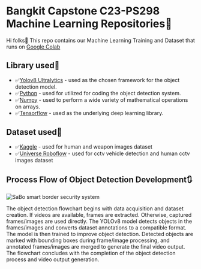 # Bangkit Capstone C23-PS298 Machine Learning Repositories🥷
Hi folks👋
This repo contains our Machine Learning Training and Dataset that runs on [Google Colab](https://colab.research.google.com/?utm_source=scs-index)

## Library used🧩
- ✅[Yolov8 Ultralytics](https://docs.ultralytics.com/) - used as the chosen framework for the object detection model.
- ✅[Python](https://www.python.org/downloads/) - used for utilized for coding the object detection system.
- ✅[Numpy](https://numpy.org/install/) - used to perform a wide variety of mathematical operations on arrays.
- ✅[Tensorflow](https://www.tensorflow.org/install) - used as the underlying deep learning library.

## Dataset used💾
- ✅[Kaggle](https://www.kaggle.com/) - used for human and weapon images dataset
- ✅[Universe Roboflow](https://universe.roboflow.com/) - used for cctv vehicle detection and human cctv images dataset
  
## Process Flow of Object Detection Development🔃
![SaBo smart border security system](https://github.com/C23-PS298/machine-learning/assets/77234852/71e3a80d-ec32-40b1-a1cf-83b73b6e436d)

The object detection flowchart begins with data acquisition and dataset creation. If videos are available, frames are extracted. Otherwise, captured frames/images are used directly. The YOLOv8 model detects objects in the frames/images and converts dataset annotations to a compatible format. The model is then trained to improve object detection. Detected objects are marked with bounding boxes during frame/image processing, and annotated frames/images are merged to generate the final video output. The flowchart concludes with the completion of the object detection process and video output generation.

